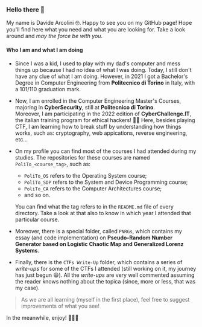 ### Hello there 👋

My name is Davide Arcolini 🤓. Happy to see you on my GitHub page! Hope you'll find here what you need and what you are looking for. Take a look around and *may the force be with you*.

#### Who I am and what I am doing
- Since I was a kid, I used to play with my dad's computer and mess things up because I had no idea of what I was doing. Today, I still don't have any clue of what I am doing. However, in 2021 I got a Bachelor's Degree in Computer Engineering from **Politecnico di Torino** in Italy, with a 101/110 graduation mark.

- Now, I am enrolled in the Computer Engineering Master's Courses, majoring in **CyberSecurity**, still at **Politecnico di Torino**.\
Moreover, I am participating in the 2022 edition of **CyberChallenge.IT**, the italian training program for ethical hackers! 🧑‍💻 Here, besides playing CTF, I am learning how to break stuff by understanding how things works, such as: cryptography, web appications, reverse engineering, etc...

- On my profile you can find most of the courses I had attended during my studies. The repositories for these courses are named `PoliTo_<course_tag>`, such as: 
  - `PoliTo_OS` refers to the Operating System course;
  - `PoliTo_SDP` refers to the System and Device Programming course;
  - `PoliTo_CA` refers to the Computer Architectures course;
  - and so on.

  You can find what the tag refers to in the `README.md` file of every directory. Take a look at that also to know in which year I attended that particular course.

- Moreover, there is a special folder, called `PNRGs`, which contains my essay (and code implementation) on **Pseudo-Random Number Generator based on Logistic Chaotic Map and Generalized Lorenz Systems**. 

- Finally, there is the `CTFs Write-Up` folder, which contains a series of *write-ups* for some of the CTFs I attended (still working on it, my journey has just begun 😄). All the *write-ups* are very well commented assuming the reader knows nothing about the topica (since, more or less, that was my case).

> As we are all learning (myself in the first place), feel free to suggest improvements of what you see!

In the meanwhile, enjoy! 🧙🏼‍♂️
